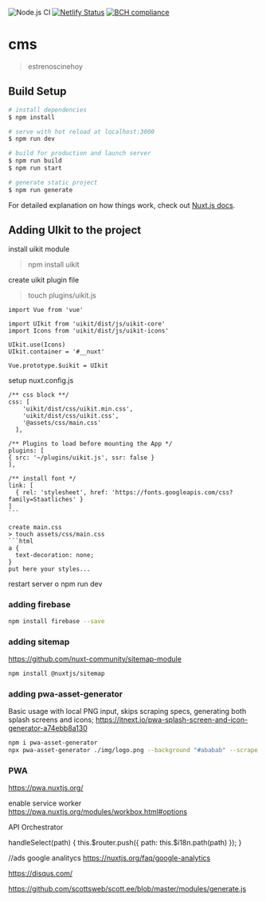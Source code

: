 ![Node.js CI](https://github.com/amartinm7/nuxt-cms/workflows/Node.js%20CI/badge.svg)
[![Netlify Status](https://api.netlify.com/api/v1/badges/c815d4bf-379f-425d-9248-8ca13e0c93a3/deploy-status)](https://app.netlify.com/sites/estrenoscinehoy/deploys)
[![BCH compliance](https://bettercodehub.com/edge/badge/amartinm7/nuxt-cms?branch=master)](https://bettercodehub.com/)

# cms

> estrenoscinehoy

## Build Setup

``` bash
# install dependencies
$ npm install

# serve with hot reload at localhost:3000
$ npm run dev

# build for production and launch server
$ npm run build
$ npm run start

# generate static project
$ npm run generate
```

For detailed explanation on how things work, check out [Nuxt.js docs](https://nuxtjs.org).


## Adding UIkit to the project

install uikit module
> npm install uikit

create uikit plugin file
> touch plugins/uikit.js
```nodejs
import Vue from 'vue'

import UIkit from 'uikit/dist/js/uikit-core'  
import Icons from 'uikit/dist/js/uikit-icons'

UIkit.use(Icons)  
UIkit.container = '#__nuxt'

Vue.prototype.$uikit = UIkit  
``` 

setup nuxt.config.js
````nodejs
/** css block **/
css: [  
    'uikit/dist/css/uikit.min.css',
    'uikit/dist/css/uikit.css',
    '@assets/css/main.css'
  ],

/** Plugins to load before mounting the App */
plugins: [
{ src: '~/plugins/uikit.js', ssr: false }
],

/** install font */
link: [  
  { rel: 'stylesheet', href: 'https://fonts.googleapis.com/css?family=Staatliches' }
]
```

create main.css 
> touch assets/css/main.css
```html
a {  
  text-decoration: none;
}
put here your styles...
````

restart server o npm run dev


### adding firebase
```bash
npm install firebase --save
```

### adding sitemap
https://github.com/nuxt-community/sitemap-module
```bash
npm install @nuxtjs/sitemap
```

### adding pwa-asset-generator
Basic usage with local PNG input, skips scraping specs, generating both splash screens and icons;
https://itnext.io/pwa-splash-screen-and-icon-generator-a74ebb8a130
```bash
npm i pwa-asset-generator
npx pwa-asset-generator ./img/logo.png --background "#ababab" --scrape false
```

### PWA
https://pwa.nuxtjs.org/

enable service worker
https://pwa.nuxtjs.org/modules/workbox.html#options



API Orchestrator


handleSelect(path) {
      this.$router.push({
        path: this.$i18n.path(path)
      });
    }

//ads google analitycs
https://nuxtjs.org/faq/google-analytics


https://disqus.com/

https://github.com/scottsweb/scott.ee/blob/master/modules/generate.js




